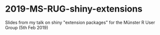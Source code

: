 # 2019-MS-RUG-shiny-extensions
 Slides from my talk on shiny "extension packages" for the Münster R User Group (5th Feb 2019)
